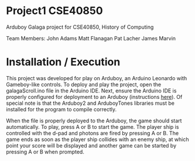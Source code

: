 # Project1 CSE40850

Arduboy Galaga project for CSE40850, History of Computing

Team Members:
John Adams
Matt Flanagan
Pat Lacher
James Marvin

# Installation / Execution

This project was developed for play on Arduboy, an Arduino Leonardo with Gameboy-like controls. To deploy and play the project, open the galagaScroll.ino file in the Arduino IDE. Next, ensure the Arduino IDE is properly configured for deployment to an Arduboy (instructions [here](https://arduboy.com/download-and-learn-arduino/)). Of special note is that the Arduboy2 and ArduboyTones libraries must be installed for the program to compile correctly.

When the file is properly deployed to the Arduboy, the game should start automatically. To play, press A or B to start the game. The player ship is controlled with the d-pad and photons are fired by pressing A or B. The game ends as soon as the player ship collides with an enemy ship, at which point your score will be displayed and another game can be started by pressing A or B when prompted.
